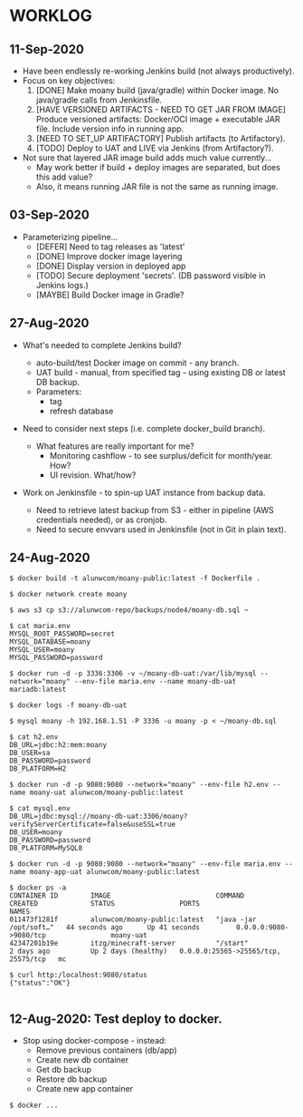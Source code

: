 # WORKLOG

## 11-Sep-2020

+ Have been endlessly re-working Jenkins build (not always productively).
+ Focus on key objectives:
    1. [DONE] Make moany build (java/gradle) within Docker image. No java/gradle calls from Jenkinsfile.
    2. [HAVE VERSIONED ARTIFACTS - NEED TO GET JAR FROM IMAGE] Produce versioned artifacts: Docker/OCI image + executable JAR file. Include version info in running app.
    3. [NEED TO SET_UP ARTIFACTORY] Publish artifacts (to Artifactory).
    4. [TODO] Deploy to UAT and LIVE via Jenkins (from Artifactory?).
+ Not sure that layered JAR image build adds much value currently...
    + May work better if build + deploy images are separated, but does this add value?
    + Also, it means running JAR file is not the same as running image.
    
## 03-Sep-2020

+ Parameterizing pipeline...
    + [DEFER] Need to tag releases as 'latest'
    + [DONE] Improve docker image layering
    + [DONE] Display version in deployed app
    + [TODO] Secure deployment 'secrets'. (DB password visible in Jenkins logs.)
    + [MAYBE] Build Docker image in Gradle?

## 27-Aug-2020

+ What's needed to complete Jenkins build?
    + auto-build/test Docker image on commit - any branch.
    + UAT build - manual, from specified tag - using existing DB or latest DB backup.
    + Parameters:
        + tag
        + refresh database

+ Need to consider next steps (i.e. complete docker_build branch).
    + What features are really important for me? 
        + Monitoring cashflow - to see surplus/deficit for month/year. How?
        + UI revision. What/how?
+ Work on Jenkinsfile - to spin-up UAT instance from backup data.
    + Need to retrieve latest backup from S3 - either in pipeline (AWS credentials needed), or as cronjob.
    + Need to secure envvars used in Jenkinsfile (not in Git in plain text).

## 24-Aug-2020

```
$ docker build -t alunwcom/moany-public:latest -f Dockerfile .

$ docker network create moany

$ aws s3 cp s3://alunwcom-repo/backups/node4/moany-db.sql ~

$ cat maria.env
MYSQL_ROOT_PASSWORD=secret
MYSQL_DATABASE=moany
MYSQL_USER=moany
MYSQL_PASSWORD=password

$ docker run -d -p 3336:3306 -v ~/moany-db-uat:/var/lib/mysql --network="moany" --env-file maria.env --name moany-db-uat mariadb:latest

$ docker logs -f moany-db-uat

$ mysql moany -h 192.168.1.51 -P 3336 -u moany -p < ~/moany-db.sql

$ cat h2.env
DB_URL=jdbc:h2:mem:moany
DB_USER=sa
DB_PASSWORD=password
DB_PLATFORM=H2

$ docker run -d -p 9080:9080 --network="moany" --env-file h2.env --name moany-uat alunwcom/moany-public:latest

$ cat mysql.env
DB_URL=jdbc:mysql://moany-db-uat:3306/moany?verifyServerCertificate=false&useSSL=true
DB_USER=moany
DB_PASSWORD=password
DB_PLATFORM=MySQL8

$ docker run -d -p 9080:9080 --network="moany" --env-file maria.env --name moany-app-uat alunwcom/moany-public:latest

$ docker ps -a
CONTAINER ID        IMAGE                          COMMAND                  CREATED             STATUS                PORTS                                 NAMES
011473f1281f        alunwcom/moany-public:latest   "java -jar /opt/soft…"   44 seconds ago      Up 41 seconds         0.0.0.0:9080->9080/tcp                moany-uat
42347201b19e        itzg/minecraft-server          "/start"                 2 days ago          Up 2 days (healthy)   0.0.0.0:25565->25565/tcp, 25575/tcp   mc

$ curl http:/localhost:9080/status
{"status":"OK"}


```

## 12-Aug-2020: Test deploy to docker.

+ Stop using docker-compose - instead:
    + Remove previous containers (db/app)
    + Create new db container
    + Get db backup
    + Restore db backup
    + Create new app container

```
$ docker ...
```